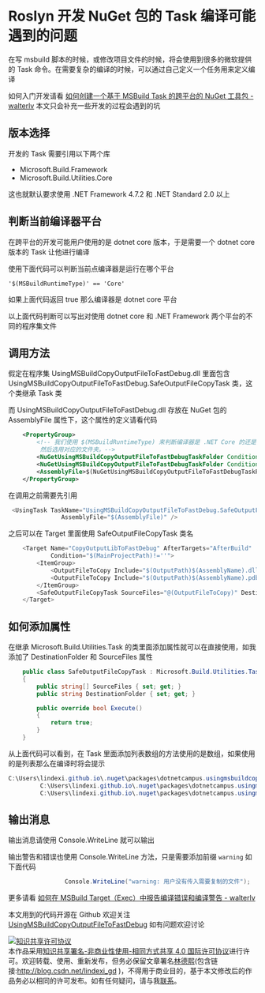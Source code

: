 
# Roslyn 开发 NuGet 包的 Task 编译可能遇到的问题

在写 msbuild 脚本的时候，或修改项目文件的时候，将会使用到很多的微软提供的 Task 命令。在需要复杂的编译的时候，可以通过自己定义一个任务用来定义编译

<!--more-->


<!-- csdn -->

如何入门开发请看 [如何创建一个基于 MSBuild Task 的跨平台的 NuGet 工具包 - walterlv](https://blog.walterlv.com/post/create-a-cross-platform-msbuild-task-based-nuget-tool.html ) 本文只会补充一些开发的过程会遇到的坑

## 版本选择

开发的 Task 需要引用以下两个库

- Microsoft.Build.Framework
- Microsoft.Build.Utilities.Core

这也就默认要求使用 .NET Framework 4.7.2 和 .NET Standard 2.0 以上

## 判断当前编译器平台

在跨平台的开发可能用户使用的是 dotnet core 版本，于是需要一个 dotnet core 版本的 Task 让他进行编译

使用下面代码可以判断当前点编译器是运行在哪个平台

```
'$(MSBuildRuntimeType)' == 'Core'
```

如果上面代码返回 true 那么编译器是 dotnet core 平台

以上面代码判断可以写出对使用 dotnet core 和 .NET Framework 两个平台的不同的程序集文件

## 调用方法

假定在程序集 UsingMSBuildCopyOutputFileToFastDebug.dll 里面包含 UsingMSBuildCopyOutputFileToFastDebug.SafeOutputFileCopyTask 类，这个类继承 Task 类

而 UsingMSBuildCopyOutputFileToFastDebug.dll 存放在 NuGet 包的 AssemblyFile 属性下，这个属性的定义请看代码

```xml
    <PropertyGroup>
        <!-- 我们使用 $(MSBuildRuntimeType) 来判断编译器是 .NET Core 的还是 .NET Framework 的。
         然后选用对应的文件夹。-->
        <NuGetUsingMSBuildCopyOutputFileToFastDebugTaskFolder Condition=" '$(MSBuildRuntimeType)' == 'Core'">$(MSBuildThisFileDirectory)..\tools\netcoreapp2.2\</NuGetUsingMSBuildCopyOutputFileToFastDebugTaskFolder>
        <NuGetUsingMSBuildCopyOutputFileToFastDebugTaskFolder Condition=" '$(MSBuildRuntimeType)' != 'Core'">$(MSBuildThisFileDirectory)..\tools\net48\</NuGetUsingMSBuildCopyOutputFileToFastDebugTaskFolder>
        <AssemblyFile>$(NuGetUsingMSBuildCopyOutputFileToFastDebugTaskFolder)\UsingMSBuildCopyOutputFileToFastDebug.dll</AssemblyFile>
    </PropertyGroup>
```

在调用之前需要先引用

```csharp
 <UsingTask TaskName="UsingMSBuildCopyOutputFileToFastDebug.SafeOutputFileCopyTask" 
               AssemblyFile="$(AssemblyFile)" />
```

之后可以在 Target 里面使用 SafeOutputFileCopyTask 类名

```csharp
    <Target Name="CopyOutputLibToFastDebug" AfterTargets="AfterBuild"
            Condition="$(MainProjectPath)!=''">
        <ItemGroup>
            <OutputFileToCopy Include="$(OutputPath)$(AssemblyName).dll"></OutputFileToCopy>
            <OutputFileToCopy Include="$(OutputPath)$(AssemblyName).pdb"></OutputFileToCopy>
        </ItemGroup>
        <SafeOutputFileCopyTask SourceFiles="@(OutputFileToCopy)" DestinationFolder="$(MainProjectPath)"></SafeOutputFileCopyTask>
    </Target>
```

## 如何添加属性

在继承 Microsoft.Build.Utilities.Task 的类里面添加属性就可以在直接使用，如我添加了 DestinationFolder 和 SourceFiles 属性

```csharp
    public class SafeOutputFileCopyTask : Microsoft.Build.Utilities.Task
    {
        public string[] SourceFiles { set; get; }
        public string DestinationFolder { set; get; }

        public override bool Execute()
        {
        	return true;
        }
    }

```

从上面代码可以看到，在 Task 里面添加列表数组的方法使用的是数组，如果使用的是列表那么在编译时将会提示

```csharp
C:\Users\lindexi.github.io\.nuget\packages\dotnetcampus.usingmsbuildcopyoutputfiletofastdebug\1.1.352\Build\dotnetCampus.UsingMSBuildCopyOutputFileToFastDebug.targets(18,33): error MSB4069: MSBuild 不支持“SafeOutputFileCopyTask”任务的“SourceFiles”参数的“System.Collections.Generic.List`1[[System.String, System.Private.CoreLib, Version=4.0.0.0, Culture=neutral, PublicKeyToken=7cec85d7bea7798e]]”类型。
         C:\Users\lindexi.github.io\.nuget\packages\dotnetcampus.usingmsbuildcopyoutputfiletofastdebug\1.1.352\Build\dotnetCampus.UsingMSBuildCopyOutputFileToFastDebug.targets(18,33): error MSB4026: “SafeOutputFileCopyTask”任务的“SourceFiles=@(OutputFileToCopy)”参数无效。 [f:\temp\HogalcageBeganeqeale\HogalcageBeganeqeale.csproj]
         C:\Users\lindexi.github.io\.nuget\packages\dotnetcampus.usingmsbuildcopyoutputfiletofastdebug\1.1.352\Build\dotnetCampus.UsingMSBuildCopyOutputFileToFastDebug.targets(18,9): error MSB4063: 未能使用“SafeOutputFileCopyTask”任务的输入参数初始化该任务。
```

## 输出消息

输出消息请使用 Console.WriteLine 就可以输出

输出警告和错误也使用 Console.WriteLine 方法，只是需要添加前缀 `warning` 如下面代码

```csharp
                Console.WriteLine("warning: 用户没有传入需要复制的文件");
```

更多请看 [如何在 MSBuild Target（Exec）中报告编译错误和编译警告 - walterlv](https://blog.walterlv.com/post/standard-error-warning-format.html )

本文用到的代码开源在 Github 欢迎关注 [UsingMSBuildCopyOutputFileToFastDebug](https://github.com/dotnet-campus/UsingMSBuildCopyOutputFileToFastDebug ) 如有问题欢迎讨论





<a rel="license" href="http://creativecommons.org/licenses/by-nc-sa/4.0/"><img alt="知识共享许可协议" style="border-width:0" src="https://licensebuttons.net/l/by-nc-sa/4.0/88x31.png" /></a><br />本作品采用<a rel="license" href="http://creativecommons.org/licenses/by-nc-sa/4.0/">知识共享署名-非商业性使用-相同方式共享 4.0 国际许可协议</a>进行许可。欢迎转载、使用、重新发布，但务必保留文章署名[林德熙](http://blog.csdn.net/lindexi_gd)(包含链接:http://blog.csdn.net/lindexi_gd )，不得用于商业目的，基于本文修改后的作品务必以相同的许可发布。如有任何疑问，请与我[联系](mailto:lindexi_gd@163.com)。